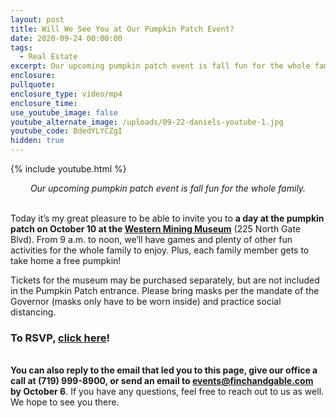 ```yaml
---
layout: post
title: Will We See You at Our Pumpkin Patch Event?
date: 2020-09-24 00:00:00
tags:
  - Real Estate
excerpt: Our upcoming pumpkin patch event is fall fun for the whole family.
enclosure:
pullquote:
enclosure_type: video/mp4
enclosure_time:
use_youtube_image: false
youtube_alternate_image: /uploads/09-22-daniels-youtube-1.jpg
youtube_code: BdedYLYCZgI
hidden: true
---
```


{% include youtube.html %}

<center><em>Our upcoming pumpkin patch event is fall fun for the whole family.</em></center>

<br>Today it’s my great pleasure to be able to invite you to **a day at the pumpkin patch on October 10 at the <u><a target="_blank" rel="noopener" href="https://goo.gl/maps/rEhmsiT4yBast3Ks6">Western Mining Museum</a></u>** (225 North Gate Blvd). From 9 a.m. to noon, we’ll have games and plenty of other fun activities for the whole family to enjoy. Plus, each family member gets to take home a free pumpkin\!

Tickets for the museum may be purchased separately, but are not included in the Pumpkin Patch entrance. Please bring masks per the mandate of the Governor (masks only have to be worn inside) and practice social distancing.

### **To RSVP, <u><a target="_blank" rel="noopener" href="http://vid.us/n2mhzj">click here</a></u>\!**

<br>**You can also reply to the email that led you to this page, give our office a call at (719) 999-8900, or send an email to <u><a href="mailto:events@finchandgable.com">events@finchandgable.com</a></u> by October 6**. If you have any questions, feel free to reach out to us as well. We hope to see you there.